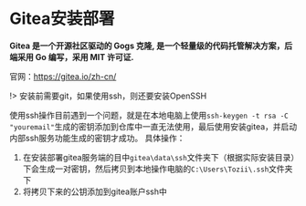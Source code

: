 # Gitea安装部署
**Gitea 是一个开源社区驱动的 Gogs 克隆, 是一个轻量级的代码托管解决方案，后端采用 Go 编写，采用 MIT 许可证.** <br/>

官网：https://gitea.io/zh-cn/

!> 安装前需要git，如果使用ssh，则还要安装OpenSSH

使用ssh操作目前遇到一个问题，就是在本地电脑上使用`ssh-keygen -t rsa -C "youremail"`生成的密钥添加到仓库中一直无法使用，最后使用安装gitea，并启动内部ssh服务功能生成的密钥才成功。
具体操作：
1. 在安装部署gitea服务端的目中`gitea\data\ssh`文件夹下（根据实际安装目录）下会生成一对密钥，然后拷贝到本地操作电脑的`C:\Users\Tozii\.ssh`文件夹下
2. 将拷贝下来的公钥添加到gitea账户ssh中

